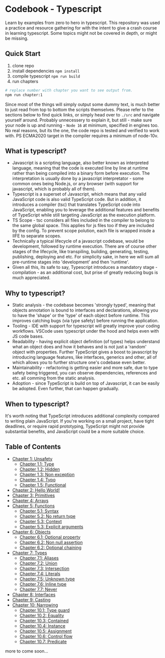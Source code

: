# **Codebook - Typescript**
Learn by examples from zero to hero in typescript. This repository was used a practice and resource gathering for with the intent to give a crash course in learning typescript. Some topics might not be covered in depth, or might be missing.

## **Quick Start**
1. clone repo
2. install dependencies `npm install`
3. compile typescript `npm run build`
3. run chapters

```sh
# replace number with chapter you want to see output from.
npm run chapter:1
```

Since most of the things will simply output some dummy text, is much better to just read from top to bottom the scripts themselves. Please refer to the sections below to find quick links, or simply head over to `./src` and navigate yourself around. Probably unnecessery to explain it, but still - make sure your node is up and running - `Node 16` at minimum, specified in engines too. No real reasons, but its the one, the code repo is tested and verified to work with. PS ECMA2020 target in the compiler requires a minimum of node-10v.

## **What is typescript?**

- Javascript is a scripting language, also better known as interpreted language, meaning that the code is executed line by line at runtime rather than being compiled into a binary form before execution. The interpretation is usually done by a javascript interpretator - some common ones being Node.js, or any browser (with support for javascript, which is probably all of them).
- Typescript is a superset of Javascript, which means that any valid JavaScript code is also valid TypeScript code. But in addition, it introduces a compiler (tsc) that translates TypeScript code into JavaScript, enabling you to leverage the additional features and benefits of TypeScript while still targeting JavaScript as the execution platform.
- TS Scope - tsc considers all files included in the compiler to belong to the same global space. This applies for js files too if they are included by the config. To prevent scope polution, each file is wrapped inisde a  IIFE to separate scopes.
- Technically a typical lifecycle of a javascript codebase, would be development, followed by runtime execution. There are of course other stages of the lifecycle, like transpiling, building, generating, testing, publishing, deploying and etc. For simplicity sake, in here we will sum all pre-runtime stages into 'development' and then 'runtime'. 
- Given all this, its safe to say, Typescript introduces a mandatory stage - compilation - as an additional cost, but prise of greatly reducing bugs is much appreciated.

## **Why to typescript?**

- Static analysis - the codebase becomes 'strongly typed', meaning that objects annotation is bound to interfaces and declarations, allowing you to have the 'shape' or the 'type' of each object before runtime. This improves catching bugs (via type safety) before running the application.
- Tooling - IDE with support for typescript will greatly improve your coding workflows. VSCode uses typescript under the hood and helps even with JS code bases.
- Readability - having explicit object definition (of types) helps understand what an object does and how it behaves and is not just a 'random' object with properties. Further TypeScript gives a boost to javascript by introducing language features, like interfaces, generics and other, all of which allows you to further structure one's codebase even better.
- Maintainability - refactoring is getting easier and more safe, due to type safety being triggered, you can observe dependencies, references and etc. all comming from the static analysis.
- Adoption - since TypeScript is build on top of Javascript, it can be easily be adopted. Even further, that can happen gradually.

## **When to typescript?**

It's worth noting that TypeScript introduces additional complexity compared to writing plain JavaScript. If you're working on a small project, have tight deadlines, or require rapid prototyping, TypeScript might not provide substantial benefits, and JavaScript could be a more suitable choice.

## **Table of Contents**
- [Chapter 1: Unsafety](https://github.com/gvanastasov/codebook-typescript/blob/main/src/1_unsafety/index.ts)
    - [Chapter 1.1: Type](https://github.com/gvanastasov/codebook-typescript/blob/main/src/1_unsafety/index.ts#L9)
    - [Chapter 1.2: Hidden](https://github.com/gvanastasov/codebook-typescript/blob/main/src/1_unsafety/index.ts#L32)
    - [Chapter 1.3: Non exception](https://github.com/gvanastasov/codebook-typescript/blob/main/src/1_unsafety/index.ts#L57)
    - [Chapter 1.4: Typo](https://github.com/gvanastasov/codebook-typescript/blob/main/src/1_unsafety/index.ts#L84)
    - [Chapter 1.5: Functional](https://github.com/gvanastasov/codebook-typescript/blob/main/src/1_unsafety/index.ts#L112)
- [Chapter 2: Hello World!](https://github.com/gvanastasov/codebook-typescript/blob/main/src/2_hello_world/index.ts)
- [Chapter 3: Primitives](https://github.com/gvanastasov/codebook-typescript/blob/main/src/3_primitives/index.ts)
- [Chapter 4: Arrays](https://github.com/gvanastasov/codebook-typescript/blob/main/src/4_arrays/index.ts)
- [Chapter 5: Functions](https://github.com/gvanastasov/codebook-typescript/blob/main/src/5_functions/index.ts)
    - [Chapter 5.1: Syntax](https://github.com/gvanastasov/codebook-typescript/blob/main/src/5_functions/index.ts#L27)
    - [Chapter 5.2: No return type](https://github.com/gvanastasov/codebook-typescript/blob/main/src/5_functions/index.ts#L59)
    - [Chapter 5.3: Context](https://github.com/gvanastasov/codebook-typescript/blob/main/src/5_functions/index.ts#L71)
    - [Chapter 5.3: Explicit arguments](https://github.com/gvanastasov/codebook-typescript/blob/main/src/5_functions/index.ts#L91)
- [Chapter 6: Objects](https://github.com/gvanastasov/codebook-typescript/blob/main/src/6_objects/index.ts)
    - [Chapter 6.1: Optional property](https://github.com/gvanastasov/codebook-typescript/blob/main/src/6_objects/index.ts#L7)
    - [Chapter 6.2: Non null assertion](https://github.com/gvanastasov/codebook-typescript/blob/main/src/6_objects/index.ts#L30)
    - [Chapter 6.2: Optional chaining](https://github.com/gvanastasov/codebook-typescript/blob/main/src/6_objects/index.ts#L55)
- [Chapter 7: Types](https://github.com/gvanastasov/codebook-typescript/blob/main/src/7_types/index.ts)
    - [Chapter 7.1: Aliases](https://github.com/gvanastasov/codebook-typescript/blob/main/src/7_types/index.ts#L11)
    - [Chapter 7.2: Union](https://github.com/gvanastasov/codebook-typescript/blob/main/src/7_types/index.ts#L37)
    - [Chapter 7.3: Intersection](https://github.com/gvanastasov/codebook-typescript/blob/main/src/7_types/index.ts#L69)
    - [Chapter 7.4: Literals](https://github.com/gvanastasov/codebook-typescript/blob/main/src/7_types/index.ts#L99)
    - [Chapter 7.5: Unknown type](https://github.com/gvanastasov/codebook-typescript/blob/main/src/7_types/index.ts#L124)
    - [Chapter 7.6: Inline type](https://github.com/gvanastasov/codebook-typescript/blob/main/src/7_types/index.ts#L144)
    - [Chapter 7.7: Never](https://github.com/gvanastasov/codebook-typescript/blob/main/src/7_types/index.ts#L160)
- [Chapter 8: Interfaces](https://github.com/gvanastasov/codebook-typescript/blob/main/src/8_interfaces/index.ts)
- [Chapter 9: Casting](https://github.com/gvanastasov/codebook-typescript/blob/main/src/9_casting/index.ts)
- [Chapter 10: Narrowing](https://github.com/gvanastasov/codebook-typescript/blob/main/src/10_narrowing/index.ts)
    - [Chapter 10.1: Type guard](https://github.com/gvanastasov/codebook-typescript/blob/main/src/10_narrowing/index.ts#L13)
    - [Chapter 10.2: Equality](https://github.com/gvanastasov/codebook-typescript/blob/main/src/10_narrowing/index.ts#L38)
    - [Chapter 10.3: Contained](https://github.com/gvanastasov/codebook-typescript/blob/main/src/10_narrowing/index.ts#L61)
    - [Chapter 10.4: Instance](https://github.com/gvanastasov/codebook-typescript/blob/main/src/10_narrowing/index.ts#L101)
    - [Chapter 10.5: Assignment](https://github.com/gvanastasov/codebook-typescript/blob/main/src/10_narrowing/index.ts#L127)
    - [Chapter 10.6: Control flow](https://github.com/gvanastasov/codebook-typescript/blob/main/src/10_narrowing/index.ts#L155)
    - [Chapter 10.7: Predicate](https://github.com/gvanastasov/codebook-typescript/blob/main/src/10_narrowing/index.ts#L182)

more to come soon...